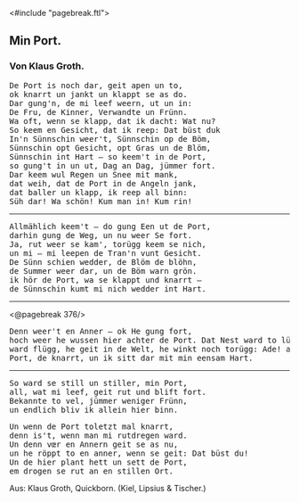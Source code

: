 <#include "pagebreak.ftl">
<h2>Min Port.</h2>

<h3>Von Klaus Groth.</h3>

<pre>De Port is noch dar, geit apen un to,
ok knarrt un jankt un klappt se as do.
Dar gung'n, de mi leef weern, ut un in:
De Fru, de Kinner, Verwandte un Frünn.
Wa oft, wenn se klapp, dat ik dacht: Wat nu?
So keem en Gesicht, dat ik reep: Dat büst duk
In'n Sünnschin weer't, Sünnschin op de Böm,
Sünnschin opt Gesicht, opt Gras un de Blöm,
Sünnschin int Hart &ndash; so keem't in de Port,
so gung't in un ut, Dag an Dag, jümmer fort.
Dar keem wul Regen un Snee mit mank,
dat weih, dat de Port in de Angeln jank,
dat baller un klapp, ik reep all binn:
Süh dar! Wa schön! Kum man in! Kum rin!</pre>

<hr/>

<pre>Allmählich keem't &ndash; do gung Een ut de Port,
darhin gung de Weg, un nu weer Se fort.
Ja, rut weer se kam', torügg keem se nich,
un mi &ndash; mi leepen de Tran'n vunt Gesicht.
De Sünn schien wedder, de Blöm de blöhn,
de Summer weer dar, un de Böm warn grön.
ik hör de Port, wa se klappt und knarrt &ndash;
de Sünnschin kumt mi nich wedder int Hart.</pre>

<hr/>
 
\<@pagebreak 376/><pre>Denn weer't en Anner &ndash; ok He gung fort,
hoch weer he wussen hier achter de Port.
Dat Nest ward to lütt, de Vagel ward flügg,
he geit in de Welt, he winkt noch torügg:
Ade! ade!
Un de Port, de knarrt,
un ik sitt dar mit min eensam Hart.</pre>

<hr/>

<pre>So ward se still un stiller, min Port,
all, wat mi leef, geit rut und blift fort.
Bekannte to vel, jümmer weniger Frünn,
un endlich bliv ik allein hier binn.</pre>

<pre>Un wenn de Port toletzt mal knarrt,
denn is't, wenn man mi rutdregen ward.
Un denn vœr en Annern geit se as nu,
un he röppt to en anner, wenn se geit: Dat büst du!
Un de hier plant hett un sett de Port,
em drogen se rut an en stillen Ort.</pre>

<div class="source">Aus: Klaus Groth, Quickborn. (Kiel, Lipsius &amp; Tischer.)</div>

